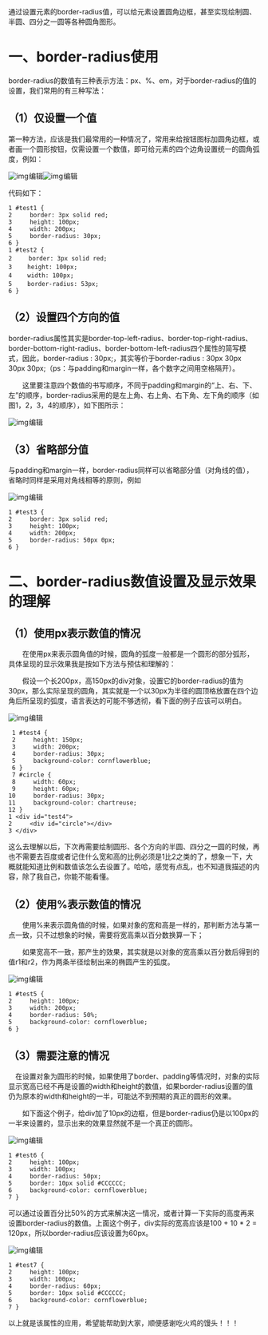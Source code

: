 通过设置元素的border-radius值，可以给元素设置圆角边框，甚至实现绘制圆、半圆、四分之一圆等各种圆角图形。

# 一、border-radius使用

border-radius的数值有三种表示方法：px、%、em，对于border-radius的值的设置，我们常用的有三种写法：

## **（1）仅设置一个值**

第一种方法，应该是我们最常用的一种情况了，常用来给按钮图标加圆角边框，或者画一个圆形按钮，仅需设置一个数值，即可给元素的四个边角设置统一的圆角弧度，例如：



![img](https://img-blog.csdnimg.cn/042e87cb8ef44093a95951f694823e36.png?x-oss-process=image/watermark,type_d3F5LXplbmhlaQ,shadow_50,text_Q1NETiBAY291bnRlcm9mZmVuc2l2ZSBMVU8=,size_17,color_FFFFFF,t_70,g_se,x_16)![点击并拖拽以移动](data:image/gif;base64,R0lGODlhAQABAPABAP///wAAACH5BAEKAAAALAAAAAABAAEAAAICRAEAOw==)编辑![img](https://img-blog.csdnimg.cn/a4deb809bcda45af97bf3a9fdc297eb2.png?x-oss-process=image/watermark,type_d3F5LXplbmhlaQ,shadow_50,text_Q1NETiBAY291bnRlcm9mZmVuc2l2ZSBMVU8=,size_13,color_FFFFFF,t_70,g_se,x_16)![点击并拖拽以移动](data:image/gif;base64,R0lGODlhAQABAPABAP///wAAACH5BAEKAAAALAAAAAABAAEAAAICRAEAOw==)编辑

代码如下：

```
1 #test1 {
2     border: 3px solid red;
3     height: 100px;
4     width: 200px;
5     border-radius: 30px;
6 }
1 #test2 {
2 　  border: 3px solid red;
3　　 height: 100px;
4 　　width: 100px;
5 　　border-radius: 53px;
6 }
```

## **（2）设置四个方向的值**

border-radius属性其实是border-top-left-radius、border-top-right-radius、border-bottom-right-radius、border-bottom-left-radius四个属性的简写模式，因此，border-radius : 30px;，其实等价于border-radius : 30px 30px 30px 30px;（ps：与padding和margin一样，各个数字之间用空格隔开）。

　　这里要注意四个数值的书写顺序，不同于padding和margin的“上、右、下、左”的顺序，border-radius采用的是左上角、右上角、右下角、左下角的顺序（如图1，2，3，4的顺序），如下图所示：

![img](https://img-blog.csdnimg.cn/289748a005ee4ccb91b727d28e4a62a0.png?x-oss-process=image/watermark,type_d3F5LXplbmhlaQ,shadow_50,text_Q1NETiBAY291bnRlcm9mZmVuc2l2ZSBMVU8=,size_9,color_FFFFFF,t_70,g_se,x_16)![点击并拖拽以移动](data:image/gif;base64,R0lGODlhAQABAPABAP///wAAACH5BAEKAAAALAAAAAABAAEAAAICRAEAOw==)编辑

## **（3）省略部分值**

与padding和margin一样，border-radius同样可以省略部分值（对角线的值），省略时同样是采用对角线相等的原则，例如

 ![img](https://img-blog.csdnimg.cn/4721b6332c204d4e9b5a126a154b0da9.png?x-oss-process=image/watermark,type_d3F5LXplbmhlaQ,shadow_50,text_Q1NETiBAY291bnRlcm9mZmVuc2l2ZSBMVU8=,size_18,color_FFFFFF,t_70,g_se,x_16)![点击并拖拽以移动](data:image/gif;base64,R0lGODlhAQABAPABAP///wAAACH5BAEKAAAALAAAAAABAAEAAAICRAEAOw==)编辑

```
1 #test3 {
2     border: 3px solid red;
3     height: 100px;
4     width: 200px;
5     border-radius: 50px 0px;
6 }
```

#  二、border-radius数值设置及显示效果的理解

## **（1）使用px表示数值的情况**

　　在使用px来表示圆角值的时候，圆角的弧度一般都是一个圆形的部分弧形，具体呈现的显示效果我是按如下方法与预估和理解的：

　　假设一个长200px，高150px的div对象，设置它的border-radius的值为30px，那么实际呈现的圆角，其实就是一个以30px为半径的圆顶格放置在四个边角后所呈现的弧度，语言表达的可能不够透彻，看下面的例子应该可以明白。

![img](https://img-blog.csdnimg.cn/cb6f8c3f85ec4bf5b43e085c4fdb80c9.png?x-oss-process=image/watermark,type_d3F5LXplbmhlaQ,shadow_50,text_Q1NETiBAY291bnRlcm9mZmVuc2l2ZSBMVU8=,size_20,color_FFFFFF,t_70,g_se,x_16)![点击并拖拽以移动](data:image/gif;base64,R0lGODlhAQABAPABAP///wAAACH5BAEKAAAALAAAAAABAAEAAAICRAEAOw==)编辑



```
 1 #test4 {
 2     height: 150px;
 3     width: 200px;
 4     border-radius: 30px;
 5     background-color: cornflowerblue;
 6 }
 7 #circle {
 8     width: 60px;
 9     height: 60px;
10     border-radius: 30px;
11     background-color: chartreuse;
12 }
1 <div id="test4">
2     <div id="circle"></div>
3 </div>
```

这么去理解以后，下次再需要绘制圆形、各个方向的半圆、四分之一圆的时候，再也不需要去百度或者记住什么宽和高的比例必须是1比2之类的了，想象一下，大概就能知道比例和数值该怎么去设置了。哈哈，感觉有点乱，也不知道我描述的内容，除了我自己，你能不能看懂。

## **（2）使用%表示数值的情况**

　　使用%来表示圆角值的时候，如果对象的宽和高是一样的，那判断方法与第一点一致，只不过想象的时候，需要将宽高乘以百分数换算一下；

　　如果宽高不一致，那产生的效果，其实就是以对象的宽高乘以百分数后得到的值r1和r2，作为两条半径绘制出来的椭圆产生的弧度。

![img](https://img-blog.csdnimg.cn/46c6fc202b584d4e82ce37a64d219abc.png?x-oss-process=image/watermark,type_d3F5LXplbmhlaQ,shadow_50,text_Q1NETiBAY291bnRlcm9mZmVuc2l2ZSBMVU8=,size_20,color_FFFFFF,t_70,g_se,x_16)![点击并拖拽以移动](data:image/gif;base64,R0lGODlhAQABAPABAP///wAAACH5BAEKAAAALAAAAAABAAEAAAICRAEAOw==)编辑



```
1 #test5 {
2     height: 100px;
3     width: 200px;
4     border-radius: 50%;
5     background-color: cornflowerblue;
6 }
```

## **（3）需要注意的情况**

 　在设置对象为圆形的时候，如果使用了border、padding等情况时，对象的实际显示宽高已经不再是设置的width和height的数值，如果border-radius设置的值仍为原本的width和height的一半，可能达不到预期的真正的圆形的效果。

　　如下面这个例子，给div加了10px的边框，但是border-radius仍是以100px的一半来设置的，显示出来的效果显然就不是一个真正的圆形。

 ![img](https://img-blog.csdnimg.cn/92bc7170796640f7a96268c8d8a670fe.png?x-oss-process=image/watermark,type_d3F5LXplbmhlaQ,shadow_50,text_Q1NETiBAY291bnRlcm9mZmVuc2l2ZSBMVU8=,size_20,color_FFFFFF,t_70,g_se,x_16)![点击并拖拽以移动](data:image/gif;base64,R0lGODlhAQABAPABAP///wAAACH5BAEKAAAALAAAAAABAAEAAAICRAEAOw==)编辑

```
1 #test6 {
2     height: 100px;
3     width: 100px;
4     border-radius: 50px;
5     border: 10px solid #CCCCCC;
6     background-color: cornflowerblue;
7 }
```

 可以通过设置百分比50%的方式来解决这一情况，或者计算一下实际的高度再来设置border-radius的数值。上面这个例子，div实际的宽高应该是100 + 10 * 2 = 120px，所以border-radius应该设置为60px。

![img](https://img-blog.csdnimg.cn/da1ee21fdf06447d9bdf7e6e7c9975d4.png?x-oss-process=image/watermark,type_d3F5LXplbmhlaQ,shadow_50,text_Q1NETiBAY291bnRlcm9mZmVuc2l2ZSBMVU8=,size_19,color_FFFFFF,t_70,g_se,x_16)![点击并拖拽以移动](data:image/gif;base64,R0lGODlhAQABAPABAP///wAAACH5BAEKAAAALAAAAAABAAEAAAICRAEAOw==)编辑



```
1 #test7 {
2     height: 100px;
3     width: 100px;
4     border-radius: 60px;
5     border: 10px solid #CCCCCC;
6     background-color: cornflowerblue;
7 }
```

以上就是该属性的应用，希望能帮助到大家，顺便感谢吃火鸡的馒头！！！
